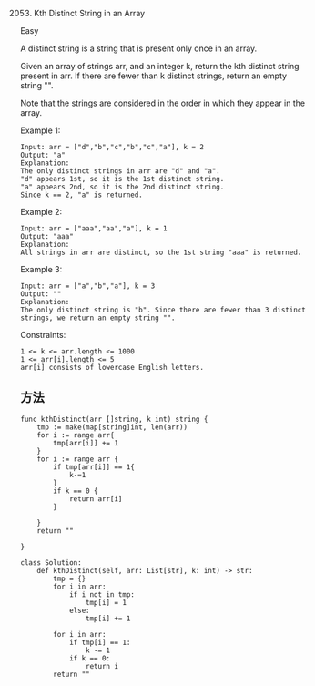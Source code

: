 2053. Kth Distinct String in an Array


Easy

A distinct string is a string that is present only once in an array.

Given an array of strings arr, and an integer k, return the kth distinct string present in arr. If there are fewer than k distinct strings, return an empty string "".

Note that the strings are considered in the order in which they appear in the array.

 

Example 1:

```
Input: arr = ["d","b","c","b","c","a"], k = 2
Output: "a"
Explanation:
The only distinct strings in arr are "d" and "a".
"d" appears 1st, so it is the 1st distinct string.
"a" appears 2nd, so it is the 2nd distinct string.
Since k == 2, "a" is returned. 
```

Example 2:

```
Input: arr = ["aaa","aa","a"], k = 1
Output: "aaa"
Explanation:
All strings in arr are distinct, so the 1st string "aaa" is returned.
```

Example 3:

```
Input: arr = ["a","b","a"], k = 3
Output: ""
Explanation:
The only distinct string is "b". Since there are fewer than 3 distinct strings, we return an empty string "".
```

Constraints:

```
1 <= k <= arr.length <= 1000
1 <= arr[i].length <= 5
arr[i] consists of lowercase English letters.
```

## 方法


```
func kthDistinct(arr []string, k int) string {
    tmp := make(map[string]int, len(arr))
    for i := range arr{
        tmp[arr[i]] += 1
    }
    for i := range arr {
        if tmp[arr[i]] == 1{
            k-=1
        }
        if k == 0 {
            return arr[i]
        }
        
    }
    return ""
    
}
```


```
class Solution:
    def kthDistinct(self, arr: List[str], k: int) -> str:
        tmp = {}
        for i in arr:
            if i not in tmp:
                tmp[i] = 1
            else:
                tmp[i] += 1
        
        for i in arr:
            if tmp[i] == 1:
                k -= 1
            if k == 0:
                return i
        return ""

```